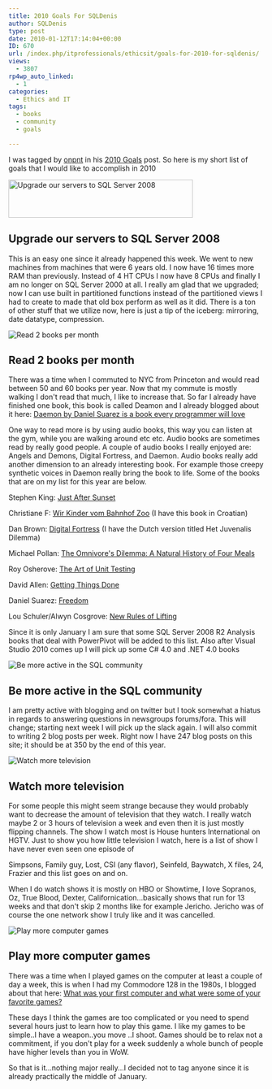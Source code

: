 ```yaml
---
title: 2010 Goals For SQLDenis
author: SQLDenis
type: post
date: 2010-01-12T17:14:04+00:00
ID: 670
url: /index.php/itprofessionals/ethicsit/goals-for-2010-for-sqldenis/
views:
  - 3807
rp4wp_auto_linked:
  - 1
categories:
  - Ethics and IT
tags:
  - books
  - community
  - goals

---
```

I was tagged by [onpnt][1] in his [2010 Goals][2] post. So here is my short list of goals that I would like to accomplish in 2010

<div class="image_block">
  <img src="/wp-content/uploads/blogs/ITProfessionals/logo-header-sql08-dg.gif" alt="Upgrade our servers to SQL Server 2008" title="Upgrade our servers to SQL Server 2008" width="363" height="75" />
</div>

## Upgrade our servers to SQL Server 2008

This is an easy one since it already happened this week. We went to new machines from machines that were 6 years old. I now have 16 times more RAM than previously. Instead of 4 HT CPUs I now have 8 CPUs and finally I am no longer on SQL Server 2000 at all. I really am glad that we upgraded; now I can use built in partitioned functions instead of the partitioned views I had to create to made that old box perform as well as it did. There is a ton of other stuff that we utilize now, here is just a tip of the iceberg: mirroring, date datatype, compression.

<div class="image_block">
  <img src="http://farm4.static.flickr.com/3121/3167236184_4c5385c657_m.jpg" alt="Read 2 books per month" title="Read 2 books per month" />
</div>

## Read 2 books per month

There was a time when I commuted to NYC from Princeton and would read between 50 and 60 books per year. Now that my commute is mostly walking I don't read that much, I like to increase that. So far I already have finished one book, this book is called Deamon and I already blogged about it here: [Daemon by Daniel Suarez is a book every programmer will love][3]
  
One way to read more is by using audio books, this way you can listen at the gym, while you are walking around etc etc. Audio books are sometimes read by really good people. A couple of audio books I really enjoyed are: Angels and Demons, Digital Fortress, and Daemon. Audio books really add another dimension to an already interesting book. For example those creepy synthetic voices in Daemon really bring the book to life. Some of the books that are on my list for this year are below.

Stephen King: [Just After Sunset][4]
  
Christiane F: [Wir Kinder vom Bahnhof Zoo][5] (I have this book in Croatian)
  
Dan Brown: [Digital Fortress][6] (I have the Dutch version titled Het Juvenalis Dilemma)
  
Michael Pollan: [The Omnivore's Dilemma: A Natural History of Four Meals][7]
  
Roy Osherove: [The Art of Unit Testing][8]
  
David Allen: [Getting Things Done][9]
  
Daniel Suarez: [Freedom][10]
  
Lou Schuler/Alwyn Cosgrove: [New Rules of Lifting][11]

Since it is only January I am sure that some SQL Server 2008 R2 Analysis books that deal with PowerPivot will be added to this list. Also after Visual Studio 2010 comes up I will pick up some C# 4.0 and .NET 4.0 books

<div class="image_block">
  <img src="http://farm4.static.flickr.com/3143/2595051813_c4bba49555_m.jpg" alt="Be more active in the SQL community" title="Be more active in the SQL community" />
</div>

## Be more active in the SQL community

I am pretty active with blogging and on twitter but I took somewhat a hiatus in regards to answering questions in newsgroups forums/fora. This will change; starting next week I will pick up the slack again. I will also commit to writing 2 blog posts per week. Right now I have 247 blog posts on this site; it should be at 350 by the end of this year.

<div class="image_block">
  <img src="http://farm1.static.flickr.com/50/116136642_1a928c013a_m.jpg" alt="Watch more television" title="Watch more television" />
</div>

## Watch more television

For some people this might seem strange because they would probably want to decrease the amount of television that they watch. I really watch maybe 2 or 3 hours of television a week and even then it is just mostly flipping channels. The show I watch most is House hunters International on HGTV. Just to show you how little television I watch, here is a list of show I have never even seen one episode of
  
Simpsons, Family guy, Lost, CSI (any flavor), Seinfeld, Baywatch, X files, 24, Frazier and this list goes on and on.
  
When I do watch shows it is mostly on HBO or Showtime, I love Sopranos, Oz, True Blood, Dexter, Californication...basically shows that run for 13 weeks and that don't skip 2 months like for example Jericho. Jericho was of course the one network show I truly like and it was cancelled.

<div class="image_block">
  <img src="http://farm1.static.flickr.com/103/300654059_1e473fcb1e_m.jpg" alt="Play more computer games" title="Play more computer games" />
</div>

## Play more computer games

There was a time when I played games on the computer at least a couple of day a week, this is when I had my Commodore 128 in the 1980s, I blogged about that here: [What was your first computer and what were some of your favorite games?][1] 
  
These days I think the games are too complicated or you need to spend several hours just to learn how to play this game. I like my games to be simple..I have a weapon..you move ..I shoot. Games should be to relax not a commitment, if you don't play for a week suddenly a whole bunch of people have higher levels than you in WoW.

So that is it...nothing major really...I decided not to tag anyone since it is already practically the middle of January.

 [1]: /index.php/ITProfessionals/EthicsIT/what-was-your-first-computer-and-what-we
 [2]: /index.php/ITProfessionals/EthicsIT/goals-for-2010
 [3]: /index.php/ITProfessionals/EthicsIT/daemon-by-daniel-suarez-is-a-book-every
 [4]: http://www.amazon.com/gp/product/1416586652?ie=UTF8&tag=sql08-20&linkCode=as2&camp=1789&creative=390957&creativeASIN=1416586652
 [5]: http://www.amazon.com/gp/product/0553208977?ie=UTF8&tag=sql08-20&linkCode=as2&camp=1789&creative=390957&creativeASIN=0553208977
 [6]: http://www.amazon.com/gp/product/B0009SS00A?ie=UTF8&tag=sql08-20&linkCode=as2&camp=1789&creative=390957&creativeASIN=B0009SS00A
 [7]: http://www.amazon.com/gp/product/0143038583?ie=UTF8&tag=sql08-20&linkCode=as2&camp=1789&creative=390957&creativeASIN=0143038583
 [8]: http://www.amazon.com/gp/product/1933988274?ie=UTF8&tag=sql08-20&linkCode=as2&camp=1789&creative=390957&creativeASIN=1933988274
 [9]: http://www.amazon.com/gp/product/0142000280?ie=UTF8&tag=sql08-20&linkCode=as2&camp=1789&creative=390957&creativeASIN=0142000280
 [10]: http://www.amazon.com/gp/product/0525951571?ie=UTF8&tag=sql08-20&linkCode=as2&camp=1789&creative=390957&creativeASIN=0525951571
 [11]: http://www.amazon.com/gp/product/1583332383?ie=UTF8&tag=sql08-20&linkCode=as2&camp=1789&creative=390957&creativeASIN=1583332383